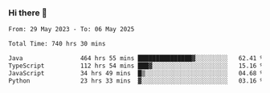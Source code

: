 ### Hi there 👋

<!--START_SECTION:waka-->

```txt
From: 29 May 2023 - To: 06 May 2025

Total Time: 740 hrs 30 mins

Java                464 hrs 55 mins ███████████████▓░░░░░░░░░   62.41 %
TypeScript          112 hrs 54 mins ███▓░░░░░░░░░░░░░░░░░░░░░   15.16 %
JavaScript          34 hrs 49 mins  █▒░░░░░░░░░░░░░░░░░░░░░░░   04.68 %
Python              23 hrs 33 mins  ▓░░░░░░░░░░░░░░░░░░░░░░░░   03.16 %
```

<!--END_SECTION:waka-->
<!--
**the-beef-calculator/the-beef-calculator** is a ✨ _special_ ✨ repository because its `README.md` (this file) appears on your GitHub profile.

Here are some ideas to get you started:

- 🔭 I’m currently working on ...
- 🌱 I’m currently learning ...
- 👯 I’m looking to collaborate on ...
- 🤔 I’m looking for help with ...
- 💬 Ask me about ...
- 📫 How to reach me: ...
- 😄 Pronouns: ...
- ⚡ Fun fact: ...
-->
